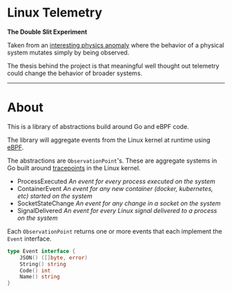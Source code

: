 # Linux Telemetry

**The Double Slit Experiment**

Taken from an [interesting physics anomaly](https://en.wikipedia.org/wiki/Double-slit_experiment) where the behavior of a physical system mutates simply by being observed.

The thesis behind the project is that meaningful well thought out telemetry could change the behavior of broader systems.

---

# About

This is a library of abstractions build around Go and eBPF code. 

The library will aggregate events from the Linux kernel at runtime using [eBPF](https://ebpf.io/).

The abstractions are `ObservationPoint`'s. These are aggregate systems in Go built around [tracepoints](https://www.kernel.org/doc/html/latest/trace/tracepoints.html) in the Linux kernel.

 - ProcessExecuted _An event for every process executed on the system_
 - ContainerEvent _An event for any new container (docker, kubernetes, etc) started on the system_
 - SocketStateChange _An event for any change in a socket on the system_
 - SignalDelivered _An event for every Linux signal delivered to a process on the system_

Each `ObservationPoint` returns one or more events that each implement the `Event` interface.

```go 
type Event interface {
	JSON() ([]byte, error)
	String() string
	Code() int
	Name() string
}
```

